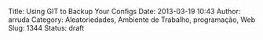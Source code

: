 Title: Using GIT to Backup Your Configs
Date: 2013-03-19 10:43
Author: arruda
Category: Aleatoriedades, Ambiente de Trabalho, programação, Web
Slug: 1344
Status: draft


